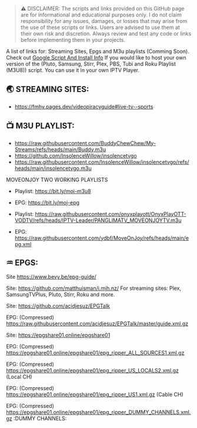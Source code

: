 > ⚠️ DISCLAIMER: The scripts and links provided on this GitHub page are for informational and educational purposes only. I do not claim responsibility for any issues, damages, or losses that may arise from the use of these scripts or links. Users are advised to use them at their own risk and discretion. Always review and test any code or links before implementing them in your projects.
>
>
A list of links for: Streaming Sites, Epgs and M3u playlists (Comming Soon). Check out <a href="https://github.com/BuddyChewChew/My-Streams/tree/main/Google%20Script%20And%20Install%20Info" target="_blank">Google Script And Install Info</a> If you would like to host your own version of the (Pluto, Samsung, Stirr, Plex, PBS, Tubi and Roku Playlist (M3U8)) script. You can use it in your own IPTV Player.

## 🌏 STREAMING SITES:
- https://fmhy.pages.dev/videopiracyguide#live-tv--sports

## 📺 M3U PLAYLIST:

- https://raw.githubusercontent.com/BuddyChewChew/My-Streams/refs/heads/main/Buddy.m3u
- https://github.com/InsolenceWillow/insolencetvgo
- https://raw.githubusercontent.com/InsolenceWillow/insolencetvgo/refs/heads/main/insolencetvgo.m3u

MOVEONJOY TWO WORKING PLAYLISTS

- Playlist: https://bit.ly/moj-m3u8

- EPG: https://bit.ly/moj-epg

- Playlist: https://raw.githubusercontent.com/onyxplayott/OnyxPlayOTT-VODTV/refs/heads/IPTV-Leader/PANGLIMATV_MOVEONJOYTV.m3u

- EPG: https://raw.githubusercontent.com/ydbf/MoveOnJoy/refs/heads/main/epg.xml

## ♒ EPGS:
Site https://www.bevy.be/epg-guide/

Site: https://github.com/matthuisman/i.mjh.nz/ For streaming sites: Plex, SamsungTVPlus, Pluto, Stirr, Roku and more.

Site: https://github.com/acidjesuz/EPGTalk

EPG: (Compressed) https://raw.githubusercontent.com/acidjesuz/EPGTalk/master/guide.xml.gz

Site: https://epgshare01.online/epgshare01

EPG: (Compressed) https://epgshare01.online/epgshare01/epg_ripper_ALL_SOURCES1.xml.gz

EPG: (Compressed) https://epgshare01.online/epgshare01/epg_ripper_US_LOCALS2.xml.gz (Local CH)

EPG: (Compressed) https://epgshare01.online/epgshare01/epg_ripper_US1.xml.gz (Cable CH)

EPG: (Compressed) https://epgshare01.online/epgshare01/epg_ripper_DUMMY_CHANNELS.xml.gz :DUMMY CHANNELS:
